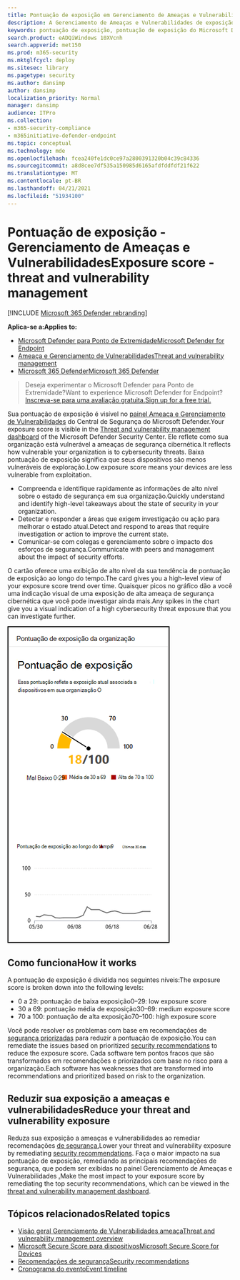 ```yaml
---
title: Pontuação de exposição em Gerenciamento de Ameaças e Vulnerabilidades
description: A Gerenciamento de Ameaças e Vulnerabilidades de exposição reflete como sua organização está vulnerável a ameaças de segurança cibernética.
keywords: pontuação de exposição, pontuação de exposição do Microsoft Defender for Endpoint, pontuação de exposição de tv do Microsoft Defender para Endpoint, pontuação de exposição da organização, pontuação de exposição da organização de tvm, Gerenciamento de Ameaças e Vulnerabilidades, Microsoft Defender para Ponto de Extremidade
search.product: eADQiWindows 10XVcnh
search.appverid: met150
ms.prod: m365-security
ms.mktglfcycl: deploy
ms.sitesec: library
ms.pagetype: security
ms.author: dansimp
author: dansimp
localization_priority: Normal
manager: dansimp
audience: ITPro
ms.collection:
- m365-security-compliance
- m365initiative-defender-endpoint
ms.topic: conceptual
ms.technology: mde
ms.openlocfilehash: fcea240fe1dc0ce97a2800391320b04c39c84336
ms.sourcegitcommit: a8d8cee7df535a150985d6165afdfddfdf21f622
ms.translationtype: MT
ms.contentlocale: pt-BR
ms.lasthandoff: 04/21/2021
ms.locfileid: "51934100"
---
```

# <a name="exposure-score---threat-and-vulnerability-management"></a><span data-ttu-id="9c015-104">Pontuação de exposição - Gerenciamento de Ameaças e Vulnerabilidades</span><span class="sxs-lookup"><span data-stu-id="9c015-104">Exposure score - threat and vulnerability management</span></span>

[!INCLUDE [Microsoft 365 Defender rebranding](../../includes/microsoft-defender.md)]

<span data-ttu-id="9c015-105">**Aplica-se a:**</span><span class="sxs-lookup"><span data-stu-id="9c015-105">**Applies to:**</span></span>

- [<span data-ttu-id="9c015-106">Microsoft Defender para Ponto de Extremidade</span><span class="sxs-lookup"><span data-stu-id="9c015-106">Microsoft Defender for Endpoint</span></span>](https://go.microsoft.com/fwlink/?linkid=2154037)
- [<span data-ttu-id="9c015-107">Ameaça e Gerenciamento de Vulnerabilidades</span><span class="sxs-lookup"><span data-stu-id="9c015-107">Threat and vulnerability management</span></span>](next-gen-threat-and-vuln-mgt.md)
- [<span data-ttu-id="9c015-108">Microsoft 365 Defender</span><span class="sxs-lookup"><span data-stu-id="9c015-108">Microsoft 365 Defender</span></span>](https://go.microsoft.com/fwlink/?linkid=2118804)

><span data-ttu-id="9c015-109">Deseja experimentar o Microsoft Defender para Ponto de Extremidade?</span><span class="sxs-lookup"><span data-stu-id="9c015-109">Want to experience Microsoft Defender for Endpoint?</span></span> [<span data-ttu-id="9c015-110">Inscreva-se para uma avaliação gratuita.</span><span class="sxs-lookup"><span data-stu-id="9c015-110">Sign up for a free trial.</span></span>](https://www.microsoft.com/microsoft-365/windows/microsoft-defender-atp?ocid=docs-wdatp-portaloverview-abovefoldlink)

<span data-ttu-id="9c015-111">Sua pontuação de exposição é visível no [painel Ameaça e Gerenciamento de Vulnerabilidades](tvm-dashboard-insights.md) do Central de Segurança do Microsoft Defender.</span><span class="sxs-lookup"><span data-stu-id="9c015-111">Your exposure score is visible in the [Threat and vulnerability management dashboard](tvm-dashboard-insights.md) of the Microsoft Defender Security Center.</span></span> <span data-ttu-id="9c015-112">Ele reflete como sua organização está vulnerável a ameaças de segurança cibernética.</span><span class="sxs-lookup"><span data-stu-id="9c015-112">It reflects how vulnerable your organization is to cybersecurity threats.</span></span> <span data-ttu-id="9c015-113">Baixa pontuação de exposição significa que seus dispositivos são menos vulneráveis de exploração.</span><span class="sxs-lookup"><span data-stu-id="9c015-113">Low exposure score means your devices are less vulnerable from exploitation.</span></span>

- <span data-ttu-id="9c015-114">Compreenda e identifique rapidamente as informações de alto nível sobre o estado de segurança em sua organização.</span><span class="sxs-lookup"><span data-stu-id="9c015-114">Quickly understand and identify high-level takeaways about the state of security in your organization.</span></span>
- <span data-ttu-id="9c015-115">Detectar e responder a áreas que exigem investigação ou ação para melhorar o estado atual.</span><span class="sxs-lookup"><span data-stu-id="9c015-115">Detect and respond to areas that require investigation or action to improve the current state.</span></span>
- <span data-ttu-id="9c015-116">Comunicar-se com colegas e gerenciamento sobre o impacto dos esforços de segurança.</span><span class="sxs-lookup"><span data-stu-id="9c015-116">Communicate with peers and management about the impact of security efforts.</span></span>

<span data-ttu-id="9c015-117">O cartão oferece uma exibição de alto nível da sua tendência de pontuação de exposição ao longo do tempo.</span><span class="sxs-lookup"><span data-stu-id="9c015-117">The card gives you a high-level view of your exposure score trend over time.</span></span> <span data-ttu-id="9c015-118">Quaisquer picos no gráfico dão a você uma indicação visual de uma exposição de alta ameaça de segurança cibernética que você pode investigar ainda mais.</span><span class="sxs-lookup"><span data-stu-id="9c015-118">Any spikes in the chart give you a visual indication of a high cybersecurity threat exposure that you can investigate further.</span></span>

![Cartão de pontuação de exposição](images/tvm_exp_score.png)

## <a name="how-it-works"></a><span data-ttu-id="9c015-120">Como funciona</span><span class="sxs-lookup"><span data-stu-id="9c015-120">How it works</span></span>

<span data-ttu-id="9c015-121">A pontuação de exposição é dividida nos seguintes níveis:</span><span class="sxs-lookup"><span data-stu-id="9c015-121">The exposure score is broken down into the following levels:</span></span>

- <span data-ttu-id="9c015-122">0 a 29: pontuação de baixa exposição</span><span class="sxs-lookup"><span data-stu-id="9c015-122">0–29: low exposure score</span></span>
- <span data-ttu-id="9c015-123">30 a 69: pontuação média de exposição</span><span class="sxs-lookup"><span data-stu-id="9c015-123">30–69: medium exposure score</span></span>
- <span data-ttu-id="9c015-124">70 a 100: pontuação de alta exposição</span><span class="sxs-lookup"><span data-stu-id="9c015-124">70–100: high exposure score</span></span>

<span data-ttu-id="9c015-125">Você pode resolver os problemas com base em recomendações de [segurança priorizadas](tvm-security-recommendation.md) para reduzir a pontuação de exposição.</span><span class="sxs-lookup"><span data-stu-id="9c015-125">You can remediate the issues based on prioritized [security recommendations](tvm-security-recommendation.md) to reduce the exposure score.</span></span> <span data-ttu-id="9c015-126">Cada software tem pontos fracos que são transformados em recomendações e priorizados com base no risco para a organização.</span><span class="sxs-lookup"><span data-stu-id="9c015-126">Each software has weaknesses that are transformed into recommendations and prioritized based on risk to the organization.</span></span>

## <a name="reduce-your-threat-and-vulnerability-exposure"></a><span data-ttu-id="9c015-127">Reduzir sua exposição a ameaças e vulnerabilidades</span><span class="sxs-lookup"><span data-stu-id="9c015-127">Reduce your threat and vulnerability exposure</span></span>

<span data-ttu-id="9c015-128">Reduza sua exposição a ameaças e vulnerabilidades ao remediar recomendações [de segurança.](tvm-security-recommendation.md)</span><span class="sxs-lookup"><span data-stu-id="9c015-128">Lower your threat and vulnerability exposure by remediating [security recommendations](tvm-security-recommendation.md).</span></span> <span data-ttu-id="9c015-129">Faça o maior impacto na sua pontuação de exposição, remediando as principais recomendações de segurança, que podem ser exibidas no painel Gerenciamento de Ameaças e Vulnerabilidades [.](tvm-dashboard-insights.md)</span><span class="sxs-lookup"><span data-stu-id="9c015-129">Make the most impact to your exposure score by remediating the top security recommendations, which can be viewed in the [threat and vulnerability management dashboard](tvm-dashboard-insights.md).</span></span>

## <a name="related-topics"></a><span data-ttu-id="9c015-130">Tópicos relacionados</span><span class="sxs-lookup"><span data-stu-id="9c015-130">Related topics</span></span>

- [<span data-ttu-id="9c015-131">Visão geral Gerenciamento de Vulnerabilidades ameaça</span><span class="sxs-lookup"><span data-stu-id="9c015-131">Threat and vulnerability management overview</span></span>](next-gen-threat-and-vuln-mgt.md)
- [<span data-ttu-id="9c015-132">Microsoft Secure Score para dispositivos</span><span class="sxs-lookup"><span data-stu-id="9c015-132">Microsoft Secure Score for Devices</span></span>](tvm-microsoft-secure-score-devices.md)
- [<span data-ttu-id="9c015-133">Recomendações de segurança</span><span class="sxs-lookup"><span data-stu-id="9c015-133">Security recommendations</span></span>](tvm-security-recommendation.md)
- [<span data-ttu-id="9c015-134">Cronograma do evento</span><span class="sxs-lookup"><span data-stu-id="9c015-134">Event timeline</span></span>](threat-and-vuln-mgt-event-timeline.md)
